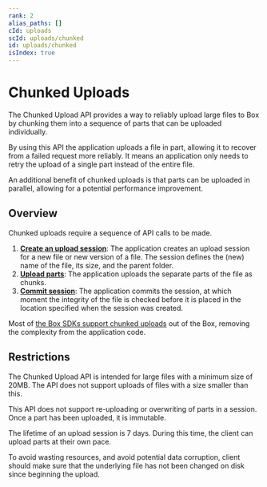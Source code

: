 ```yaml
---
rank: 2
alias_paths: []
cId: uploads
scId: uploads/chunked
id: uploads/chunked
isIndex: true
---
```

<!-- alex disable corruption -->

# Chunked Uploads

The Chunked Upload API provides a way to reliably upload large files to Box by chunking them into a sequence of parts that can be uploaded individually.

By using this API the application uploads a file in part, allowing it to recover from a failed request more reliably. It means an application only needs to retry the upload of a single part instead of the entire file.

An additional benefit of chunked uploads is that parts can be uploaded in parallel, allowing for a potential performance improvement.

## Overview

Chunked uploads require a sequence of API calls to be made.

1. **[Create an upload session][newsession]**: The application creates an upload session for a new file or new version of a file. The session defines the (new) name of the file, its size, and the parent folder.
2. **[Upload parts][uploadparts]**: The application uploads the separate parts of the file as chunks.
3. **[Commit session][commit]**: The application commits the session, at which moment the integrity of the file is checked before it is placed in the location specified when the session was created.

<Message>

Most of [the Box SDKs support chunked uploads][sdks] out of the Box, removing the complexity from the application code.

</Message>

## Restrictions

The Chunked Upload API is intended for large files with a minimum size of 20MB. The API does not support uploads of files with a size smaller than this.

This API does not support re-uploading or overwriting of parts in a session. Once a part has been uploaded, it is immutable.

The lifetime of an upload session is 7 days. During this time, the client can upload parts at their own pace.

To avoid wasting resources, and avoid potential data corruption, client should make sure that the underlying file has not been changed on disk since beginning the upload.

[newsession]: g://uploads/chunked/create-session

[uploadparts]: g://uploads/chunked/upload-part

[commit]: g://uploads/chunked/commit-session

[sdks]: g://uploads/chunked/with-sdks
